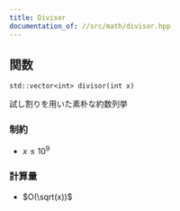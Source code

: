 ```yaml
---
title: Divisor
documentation_of: //src/math/divisor.hpp
---
```


## 関数
```
std::vector<int> divisor(int x)
```


試し割りを用いた素朴な約数列挙


### 制約
- $x \le 10^9$

### 計算量
- $O(\sqrt(x))$ 
